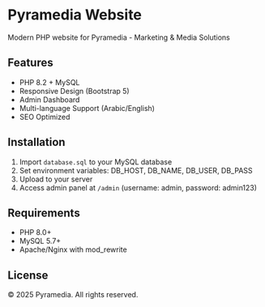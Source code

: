 # Pyramedia Website

Modern PHP website for Pyramedia - Marketing & Media Solutions

## Features
- PHP 8.2 + MySQL
- Responsive Design (Bootstrap 5)
- Admin Dashboard
- Multi-language Support (Arabic/English)
- SEO Optimized

## Installation
1. Import `database.sql` to your MySQL database
2. Set environment variables: DB_HOST, DB_NAME, DB_USER, DB_PASS
3. Upload to your server
4. Access admin panel at `/admin` (username: admin, password: admin123)

## Requirements
- PHP 8.0+
- MySQL 5.7+
- Apache/Nginx with mod_rewrite

## License
© 2025 Pyramedia. All rights reserved.
